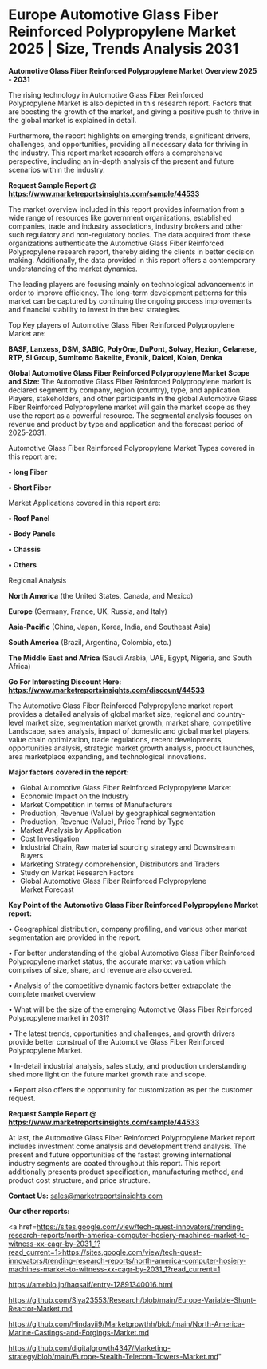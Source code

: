 # Europe Automotive Glass Fiber Reinforced Polypropylene Market 2025 | Size, Trends Analysis 2031

<Strong> Automotive Glass Fiber Reinforced Polypropylene Market Overview 2025 - 2031</strong>

The rising technology in Automotive Glass Fiber Reinforced Polypropylene Market is also depicted in this research report. Factors that are boosting the growth of the market, and giving a positive push to thrive in the global market is explained in detail.

Furthermore, the report highlights on emerging trends, significant drivers, challenges, and opportunities, providing all necessary data for thriving in the industry. This report market research offers a comprehensive perspective, including an in-depth analysis of the present and future scenarios within the industry.

<strong>Request Sample Report @ <a href=https://www.marketreportsinsights.com/sample/44533>https://www.marketreportsinsights.com/sample/44533</a></strong>

The market overview included in this report provides information from a wide range of resources like government organizations, established companies, trade and industry associations, industry brokers and other such regulatory and non-regulatory bodies. The data acquired from these organizations authenticate the Automotive Glass Fiber Reinforced Polypropylene research report, thereby aiding the clients in better decision making. Additionally, the data provided in this report offers a contemporary understanding of the market dynamics.

The leading players are focusing mainly on technological advancements in order to improve efficiency. The long-term development patterns for this market can be captured by continuing the ongoing process improvements and financial stability to invest in the best strategies.

Top Key players of Automotive Glass Fiber Reinforced Polypropylene Market are:

<strong>BASF, Lanxess, DSM, SABIC, PolyOne, DuPont, Solvay, Hexion, Celanese, RTP, SI Group, Sumitomo Bakelite, Evonik, Daicel, Kolon, Denka</strong>

<strong><b>Global Automotive Glass Fiber Reinforced Polypropylene Market Scope and Size:</b></strong>
The Automotive Glass Fiber Reinforced Polypropylene market is declared segment by company, region (country), type, and application. Players, stakeholders, and other participants in the global Automotive Glass Fiber Reinforced Polypropylene market will gain the market scope as they use the report as a powerful resource. The segmental analysis focuses on revenue and product by type and application and the forecast period of 2025-2031.

Automotive Glass Fiber Reinforced Polypropylene Market Types covered in this report are:

<strong>•  long Fiber

•  Short Fiber</strong>

Market Applications covered in this report are:

<strong>•  Roof Panel

•  Body Panels

•  Chassis

•  Others</strong> 

Regional Analysis

<strong>North America</strong> (the United States, Canada, and Mexico)

<strong>Europe</strong> (Germany, France, UK, Russia, and Italy)

<strong>Asia-Pacific</strong> (China, Japan, Korea, India, and Southeast Asia)

<strong>South America</strong> (Brazil, Argentina, Colombia, etc.)

<strong>The Middle East and Africa</strong> (Saudi Arabia, UAE, Egypt, Nigeria, and South Africa)

<strong>Go For Interesting Discount Here: <a href=https://www.marketreportsinsights.com/discount/44533>https://www.marketreportsinsights.com/discount/44533</a></strong>

The Automotive Glass Fiber Reinforced Polypropylene market report provides a detailed analysis of global market size, regional and country-level market size, segmentation market growth, market share, competitive Landscape, sales analysis, impact of domestic and global market players, value chain optimization, trade regulations, recent developments, opportunities analysis, strategic market growth analysis, product launches, area marketplace expanding, and technological innovations.

<strong><b>Major factors covered in the report:</b></strong>
<ul>
  <li>Global Automotive Glass Fiber Reinforced Polypropylene Market </li>
  <li>Economic Impact on the Industry</li>
  <li>Market Competition in terms of Manufacturers</li>
  <li>Production, Revenue (Value) by geographical segmentation</li>
  <li>Production, Revenue (Value), Price Trend by Type</li>
  <li>Market Analysis by Application</li>
  <li>Cost Investigation</li>
  <li>Industrial Chain, Raw material sourcing strategy and Downstream Buyers</li>
  <li>Marketing Strategy comprehension, Distributors and Traders</li>
  <li>Study on Market Research Factors</li>
  <li>Global Automotive Glass Fiber Reinforced Polypropylene Market Forecast</li>
</ul>

<strong><b>Key Point of the Automotive Glass Fiber Reinforced Polypropylene Market report:</b></strong>

• Geographical distribution, company profiling, and various other market segmentation are provided in the report.

• For better understanding of the global Automotive Glass Fiber Reinforced Polypropylene market status, the accurate market valuation which comprises of size, share, and revenue are also covered.

• Analysis of the competitive dynamic factors better extrapolate the complete market overview

• What will be the size of the emerging Automotive Glass Fiber Reinforced Polypropylene market in 2031?

• The latest trends, opportunities and challenges, and growth drivers provide better construal of the Automotive Glass Fiber Reinforced Polypropylene Market.

• In-detail industrial analysis, sales study, and production understanding shed more light on the future market growth rate and scope.

• Report also offers the opportunity for customization as per the customer request.

<strong>Request Sample Report @ <a href=https://www.marketreportsinsights.com/sample/44533>https://www.marketreportsinsights.com/sample/44533</a></strong>

At last, the Automotive Glass Fiber Reinforced Polypropylene Market report includes investment come analysis and development trend analysis. The present and future opportunities of the fastest growing international industry segments are coated throughout this report. This report additionally presents product specification, manufacturing method, and product cost structure, and price structure.

<strong>Contact Us:</strong>
sales@marketreportsinsights.com

<strong>Our other reports:</strong>

<a href=https://sites.google.com/view/tech-quest-innovators/trending-research-reports/north-america-computer-hosiery-machines-market-to-witness-xx-cagr-by-2031_1?read_current=1>https://sites.google.com/view/tech-quest-innovators/trending-research-reports/north-america-computer-hosiery-machines-market-to-witness-xx-cagr-by-2031_1?read_current=1</a>

<a href=https://ameblo.jp/haqsaif/entry-12891340016.html>https://ameblo.jp/haqsaif/entry-12891340016.html</a>

<a href=https://github.com/Siya23553/Research/blob/main/Europe-Variable-Shunt-Reactor-Market.md>https://github.com/Siya23553/Research/blob/main/Europe-Variable-Shunt-Reactor-Market.md</a>

<a href=https://github.com/Hindavii9/Marketgrowthh/blob/main/North-America-Marine-Castings-and-Forgings-Market.md>https://github.com/Hindavii9/Marketgrowthh/blob/main/North-America-Marine-Castings-and-Forgings-Market.md</a>

<a href=https://github.com/digitalgrowth4347/Marketing-strategy/blob/main/Europe-Stealth-Telecom-Towers-Market.md>https://github.com/digitalgrowth4347/Marketing-strategy/blob/main/Europe-Stealth-Telecom-Towers-Market.md</a>"
